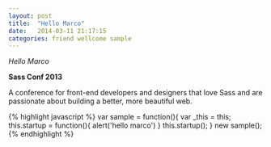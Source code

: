 ```yaml
---
layout: post
title:  "Hello Marco"
date:   2014-03-11 21:17:15
categories: friend wellcome sample
---
```


*Hello Marco*

**Sass Conf 2013**

A conference for front-end developers and designers that love Sass and are passionate about building a better, more beautiful web.

{% highlight javascript %}
var sample = function(){
  var _this = this;
  this.startup = function(){
    alert('hello marco')
  }
  this.startup();
}
new sample();
{% endhighlight %}